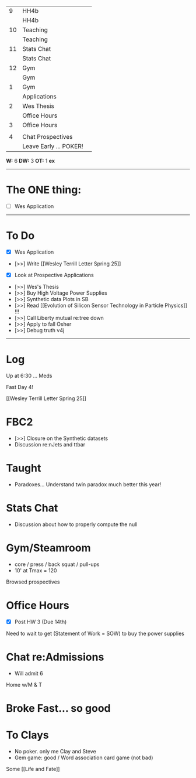 
|     |                        |     |
| --- | ---------------------- | --- |
| 9   | HH4b                   |     |
|     | HH4b                   |     |
| 10  | Teaching               |     |
|     | Teaching               |     |
| 11  | Stats Chat             |     |
|     | Stats Chat             |     |
| 12  | Gym                    |     |
|     | Gym                    |     |
| 1   | Gym                    |     |
|     | Applications           |     |
| 2   | Wes Thesis             |     |
|     | Office Hours           |     |
| 3   | Office Hours           |     |
|     |                        |     |
| 4   | Chat Prospectives      |     |
|     | Leave Early ... POKER! |     |

**W:** 6 
**DW:** 3
**OT:** 1
**ex** 

---
# The ONE thing: 
- [ ] Wes Application

---
# To Do

- [x] Wes Application
- [>>] Write [[Wesley Terrill Letter Spring 25]]
- [x] Look at Prospective Applications
- [>>] Wes's Thesis
- [>>] Buy High Voltage Power Supplies
- [>>] Synthetic data Plots in SB 
- [>>] Read [[Evolution of Silicon Sensor Technology in Particle Physics]] !!!
- [>>] Call Liberty mutual re:tree down
- [>>]  Apply to fall Osher
- [>>] Debug truth v4j

---

# Log

Up at 6:30 ... Meds

Fast Day 4!

[[Wesley Terrill Letter Spring 25]]

# FBC2
- [>>] Closure on the Synthetic datasets
- Discussion re:nJets and ttbar

# Taught
- Paradoxes... Understand twin paradox much better this year!

# Stats Chat
- Discussion about how to properly compute the null

# Gym/Steamroom
- core / press / back squat / pull-ups
- 10' at Tmax = 120

Browsed prospectives 

# Office Hours
 - [x] Post HW 3 (Due 14th)

Need to wait to get (Statement of Work = SOW) to buy the power supplies

# Chat re:Admissions
- Will admit 6 

Home w/M & T 

# Broke Fast... so good

# To Clays
- No poker. only me Clay and Steve
- Gem game: good / Word association card game (not bad)

Some [[Life and Fate]]

